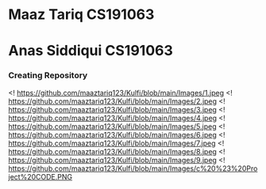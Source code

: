 # Maaz Tariq     CS191063
# Anas Siddiqui     CS191063

### Creating Repository
<! https://github.com/maaztariq123/Kulfi/blob/main/Images/1.jpeg
<! https://github.com/maaztariq123/Kulfi/blob/main/Images/2.jpeg
<! https://github.com/maaztariq123/Kulfi/blob/main/Images/3.jpeg
<! https://github.com/maaztariq123/Kulfi/blob/main/Images/4.jpeg
<! https://github.com/maaztariq123/Kulfi/blob/main/Images/5.jpeg
<! https://github.com/maaztariq123/Kulfi/blob/main/Images/6.jpeg
<! https://github.com/maaztariq123/Kulfi/blob/main/Images/7.jpeg
<! https://github.com/maaztariq123/Kulfi/blob/main/Images/8.jpeg
<! https://github.com/maaztariq123/Kulfi/blob/main/Images/9.jpeg
<! https://github.com/maaztariq123/Kulfi/blob/main/Images/c%20%23%20Project%20CODE.PNG
